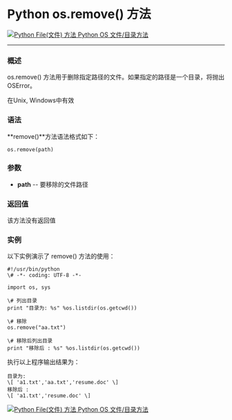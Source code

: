 Python os.remove() 方法
=====================

 [![Python File(文件) 方法](../images/up.gif) Python OS 文件/目录方法](os-file-methods.html)

* * *

### 概述

os.remove() 方法用于删除指定路径的文件。如果指定的路径是一个目录，将抛出OSError。

在Unix, Windows中有效

### 语法

**remove()**方法语法格式如下：
```
os.remove(path)
```
### 参数

*   **path** \-\- 要移除的文件路径
    

### 返回值

该方法没有返回值

### 实例

以下实例演示了 remove() 方法的使用：
```
#!/usr/bin/python
\# -*- coding: UTF-8 -*-

import os, sys

\# 列出目录
print "目录为: %s" %os.listdir(os.getcwd())

\# 移除
os.remove("aa.txt")

\# 移除后列出目录
print "移除后 : %s" %os.listdir(os.getcwd())
```
执行以上程序输出结果为：
```
目录为:
\[ 'a1.txt','aa.txt','resume.doc' \]
移除后 : 
\[ 'a1.txt','resume.doc' \]
```
 [![Python File(文件) 方法](../images/up.gif) Python OS 文件/目录方法](os-file-methods.html)